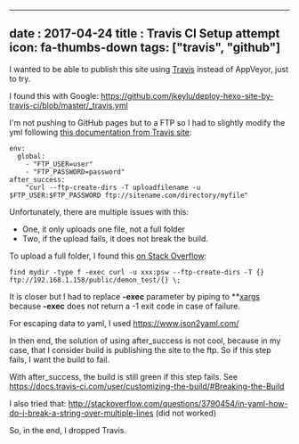 
---
date : 2017-04-24
title : Travis CI Setup attempt
icon: fa-thumbs-down
tags: ["travis", "github"]
---

I wanted to be able to publish this site using [Travis](https://travis-ci.org/) instead of AppVeyor, just to try.

I found this with Google: https://github.com/jkeylu/deploy-hexo-site-by-travis-ci/blob/master/_travis.yml

I'm not pushing to GitHub pages but to a FTP so I had to slightly modify the yml following [this documentation from Travis site](https://docs.travis-ci.com/user/deployment/custom/#FTP):
```
env:
  global:
    - "FTP_USER=user"
    - "FTP_PASSWORD=password"
after_success:
    "curl --ftp-create-dirs -T uploadfilename -u $FTP_USER:$FTP_PASSWORD ftp://sitename.com/directory/myfile"
```

Unfortunately, there are multiple issues with this:
- One, it only uploads one file, not a full folder
- Two, if the upload fails, it does not break the build.

To upload a full folder, I found this [on Stack Overflow](http://stackoverflow.com/a/14020013/383029):
```
find mydir -type f -exec curl -u xxx:psw --ftp-create-dirs -T {} ftp://192.168.1.158/public/demon_test/{} \;
```
It is closer but I had to replace **-exec** parameter by piping to **[xargs](http://www.computerhope.com/unix/xargs.htm) because **-exec** does not return a -1 exit code in case of failure.

For escaping data to yaml, I used https://www.json2yaml.com/

In then end, the solution of using after_success is not cool, because in my case, that I consider build is publishing the site to the ftp. So if this step fails, I want the build to fail.

With after_success, the build is still green if this step fails. See https://docs.travis-ci.com/user/customizing-the-build/#Breaking-the-Build

I also tried that: http://stackoverflow.com/questions/3790454/in-yaml-how-do-i-break-a-string-over-multiple-lines
(did not worked)

So, in the end, I dropped Travis.